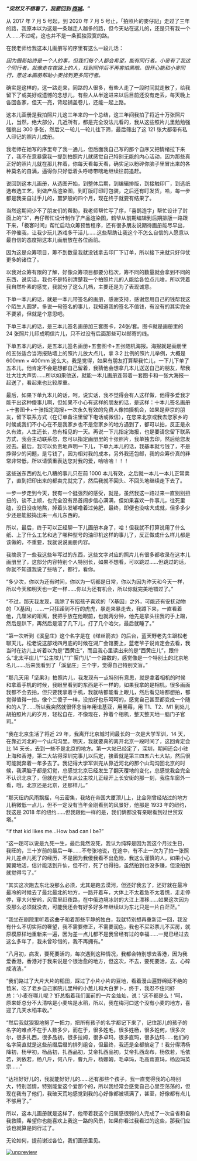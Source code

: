 **_“突然又不想看了，我要回到 [商城](time://mall?url=https%3A%2F%2Fshop18793264.youzan.com%2Fwscgoods%2Fdetail%2F3eu7u8k3bo5co%3Fstep%3D2)。”_**

从 2017 年 7 月 5 号起，到 2020 年 7 月 5 号止，「拍照片的麥仔記」走过了三年的路，我原本以为这是一条越走人越多的路，但今天站在这儿的，还是只有我一个人……不过呢，这也并不是一条孤独寂寞的路。

在我老师给我这本儿画册写的序里有这么一段儿话：

_因为摄影始终是一个人的事，但我们每个人都会希望，能有同行者。小麥有了我这个同行者，就像走在夜路上的人，找到同伴后不再害怕黑暗。很开心能和小麥同行，愿这本画册帮助小麥找到更多同行者。_

确实是这样的，这一路走来，同路的人很多，有些人走了一段时间就走散了，给我留下了或美好或遗憾的念想儿，有些人从半途进来以后目前还没有走丢，每天晚上各回各家，但天一亮，背起铺盖卷儿，还能一起上路。

这本儿画册是我拍照片儿这三年来的一个总结，这三年间我拍了将近十万张照片儿，当然，绝大部分，几近所有，都是完全没法儿看的，我从这些照片儿里勉勉强强挑出 300 多张，然后又一轮儿一轮儿往下筛，最后筛出了这 121 张大都带有私人印记的照片儿成册。

我老师在她写的序里夸了我一通儿，但后面我自己写的那个自序又把情绪拉下来了，我不在意暴露我一提到拍照片儿就感觉自己特别无能的内心活动，因为那些真正好的照片儿就在那儿杵着，你每天看每天看，确实足以粉碎你脑子里冒出来的各种莫名的自满，逼得你只好低着头呼哧带喘地继续往前追赶。

说回到这本儿画册，从选图开始，到整体后期，到编辑排版，到接触印厂，到选纸选布选工艺，到做产品渲染图，到盯版盯印盯包装，之后还有盯发货，哈，每一步都是我亲自过手儿的，噩梦般的四个月，现在终于就要有结果了。

当然这期间少不了朋友们的帮助，我老师帮忙写了序，「喜鹊造字」帮忙设计了封面上的“3”，冉仔帮忙设计制作了产品渲染图，鹤爷从前期编辑到后期排版一路跟下来，「极客时间」帮忙启动众筹预售程序，还有很多朋友说期待画册能尽早出，不停催我，让我少玩儿游戏多干活儿……这些帮助让我这个不怎么自信的人愿意以最自信的态度把这本儿画册放在各位面前。

因为这是众筹项目，筹不到数量我就没钱拿去印厂下订单，所以接下来就只好仰仗更多的诸位了。

以我对众筹有限的了解，好像众筹项目都要分档次，筹不同的数量就会拿到不同的东西，说实话，我也不是特别清楚我一个拍照片儿的人能给各位点儿啥，所以凭着我自然朴素的感觉，我就分了这么几档，主要还是为了表现诚意。

下单一本儿的话，就是一本儿带签名的画册，感谢支持，感谢您用自己的钱帮我这个陌生人圆梦。多说一句签名的事儿，我知道我的签名不值钱，有没有的其实完全不要紧，但就是个意思吧。

下单三本儿的话，是三本儿签名画册加三套图卡，24张/套。图卡就是画册里的 24 张照片儿印成明信片儿，只不过没有后面那些可以邮寄的线。

下单五本儿的话，是五本儿签名画册+五套图卡+五张随机海报。海报就是画册里的五张适合当海报贴墙上的照片儿放大点儿，拿 3:2 比例的照片儿举例，大概是 600mm × 400mm 这么大。我是觉得，如果有朋友打算帮我忙儿，一下儿下单了五本儿，他肯定不会是想都自己留着，我猜他会想拿几本儿送送自己的朋友，帮我壮大壮大声势……所以如果他送，就能一本儿画册连带着一套图卡和一张大海报一起送了，看起来也比较厚重。

最后，如果下单九本儿的话，呵，说实话，我不觉得会有人这样做，他得多爱我才能干出这种傻事儿啊，但如果不小心有这样的朋友的话，是这样：十本儿签名画册+十套图卡+十张指定海报+一次永久有效的免费人像拍摄机会，如果是非京的朋友，留下联系方式（在订单备注里留下电话或微信），在您来北京或我去您家乡的时候或我们不小心在不是我家乡也不是您家乡的地方遇到了，都可以拍，反正是永久有效，人生还长，总有相见的一天。再说一下儿指定海报，也是要请您留下联系方式，我会主动联系您，您可以指定画册里的十张照片，我单独去印，然后给您发过去。最后，我可以负责地声明一下儿，下单九本儿的话，我基本就亏钱了，不是挣得少的问题，是亏钱了，因为相对我的成本，另外我还包邮，我的众筹价真的非常非常低，所以请慎重表达您对我的爱，哈哈哈！！！

这些送东西的乱七八糟的事儿只在前 1000 本儿有效，之后就一本儿一本儿正常卖了，直到把印出来的都卖完就完了，然后我就不回头、不回头地继续走下去了。

一步一步走到今天，我有一个挺强烈的感受，就是，虽然我这一路过来一直别别扭扭的，谈不上顺，也完全没有昂首阔步信心满满，但如果喜欢一件事儿，往死里磕，没日没夜地熬，掉着头发嘟噜着过劳肥，最终，即便也没啥大成就，但多多少少还是能鼓捣出来一点儿东西的。

所以，最后，终于可以正经聊一下儿画册本身了，哈！但我就不打算说用了什么纸、上了什么工艺和选了哪种型号的油印机这样的事儿了，反正做成什么样儿都是该做的，不重要，我就说说画册内容。

我摘录了一些我这些年写过的东西，这些文字对应的照片儿有很多都收录在这本儿画册里了，这部分内容特别个人特别长，如果不想看，可以跳过……但跳过的话，你就不知道我说了些啥了，都行，看你。

“多少次，你以为还有时间，你以为一切都是日常，你以为因为昨天和今天一样，所以今天和明天也一定一样……你以为还有机会，所以你就完美地错过了。”

“不过，那天我发现，我除了有招孩子喜欢的「X基因」之外，可能还有安抚动物的「X基因」……一只狂躁到不行的虎虎，暴走来暴走去，我蹲下来，一直看着他，几厘米的距离，我把手放在他眼前，也就两分钟，他先是拿头往我的手上蹭，然后是趴下，再然后是滚了几下儿，打了几个哈欠，最后就睡了。”

“第一次听到《溪皇庄》这个名字是在《缂丝箭衣》的后台，蓝天野老先生跟松老聊天儿，松老说这部戏四月底的时候在湖广会馆要上，蓝老爷子说肯定会去看，我当时在边儿上听着以为是“西黄庄”，而且我心里读出来的是“西黄庄儿”，跟什么“北太平庄儿”“公主坟儿”“广渠门儿”一个路数的，感觉像是一个特别土的北京地名儿……后来我看到了「溪皇庄」三个字，觉得自己特别文盲。”

“那几天用「坚果3」拍照片儿，我发现有一点特别有意思，就是拿着相机的时候和拿着手机的时候，我眼里看到的东西是不一样的，如果我拿的是相机，很多画面我都不会去拍，但只要我拿着手机，我就啥都能看上眼儿，然后看见啥都想拍，都觉得值得一拍，像个二傻子一样，没拍好也乐呵呵的，感觉自己甚至都变成一个随和的人了……所以我突然就很怀念当年用诺基亚，用黑莓，用 T1、T2、M1 到处儿胡拍照片儿的岁月，轻松自在，不像现在，拎着个相机，整天整天地一脑门子官司。”

“我在北京生活了将近 29 年，我离开北京城时间最长的一次是大学军训，14 天，在靠近河北的一个山沟沟里。明天，我就要真的离开北京一段时间了，这回肯定会比 14 天长，去到一些不是北京的地方。第一大站已经定了，深圳，期间还会小驻上海和香港，第二大站得深圳完事儿以后定，接着就是第三四五六七大站，然后很可能就奔着一年多去了。我记得大学军训完从靠近河北的那个山沟沟回北京的时候，我满脑子都是幻觉，总感觉北京已经发生了翻天覆地的变化，总感觉我会完全不认识北京了，但就在大巴车从公主坟儿正经开上长安街的那一刻，我往车窗外一看，哦，北京还是北京，还那样儿。”

“那天纽约风雨飘摇，乌云密集，我站在帝国大厦顶儿上，比金刚曾经站过的地方儿稍微低一点儿，但不一定没有当年金刚看到的风景好，他那是 1933 年的纽约，我这是 2018 年的纽约……但我跟他一样的是，我们俩都没有亲眼看到过世贸双塔。”

“If that kid likes me…How bad can I be?”

“这一趟可以说是九死一生，最后竟然没死，我认为纯粹是因为我这个月过生日，我旺的，三十岁前的最后一年……不夸张地说，在途中，有不止一次为了拍一张照片儿差点儿死了的经历，不是因为我傻我看不出危险，我这么谨慎的人，如果小心翼翼地活，估计能活到升仙，但不行，死了也得拍，虽然拍到也没多赚，但没拍到就觉得亏了。”

“其实这次跑去东北没那么必须，尤其是跑去漠河，但还好我去了，还好就在最冷最冷的时候去了最北最北的地方，一路开着车，大体上不太着急不太着慌，走走停停，穿大兴安岭，风雪里赶夜路，在中俄边境冰封的大江上漂移……如果这次因为没那么必须就没去，可能我还会有好多好多年继续以为东北只是一片白茫茫。”

“我坐在剧院里听着这曲子和着那些平静的独白，我就特别想再重新活一回，我没有什么不切实际的奢望，我不需要修正，不需要润色，我也不买彩票儿不买房，就原模原样地重新来一遍，因为差一点儿都不是我曾经有过的幸福……一晃已经过去这么多年了，我未曾珍惜的，我不再拥有。”

“八月初，病发，要死要活的，每次遇到这种情况，我都会特别想去香港，因为我爱香港，香港对于我来说是个很治愈的地方，但这次，不去，要死要活，去，心碎成渣渣。”

“我们路过了大片大片的稻田，踩过了小片小片的豆地，看着漫山遍野绵延不绝的苞米，吃了老乡自己家院儿里种的小葱儿和大白萝卜，终于，我忍不住问虾总：‘小麦在哪儿呢？’虾总指着我们面前的一片金灿灿，说：‘这不都是么！’呵，原来虾总分不大清啥是小麦啥是水稻，所以，我在梅河口这个没有小麦的地方，喜迎了几天水稻丰收。”

“然后我就狠狠地努了一把力，把所有孩子的名字都记下来了，记住那儿的孩子的名字的难点不在于人数多少，而在于，很多姓毛，很多姓杨，很多姓何，很多次尔，很多扎西，很多品初，很多拉姆，很多卓玛，很多直玛，很多边玛……他们的名字简直就是这些前缀后缀的排列组合，但最终，我还是全都搞定了！我分得清杨降初，杨甲初，杨品初，扎西品初，艾帝扎西品初，艾帝扎西龙布，杨依若，毛依若，刘依若，杨八斤，何八斤，曹九斤，杨娜姆，毛卓玛，毛高茸直玛，杨边玛英宗……”

“达祖好好儿的，我就能好好儿的……还有那些个孩子，我一直觉得我的心特别大，特别滥情，特别能爱这个爱那个的，所以我经常会感觉自己心里空荡荡的，但现在我有了他们，我破天荒地感觉到我的心好像都被填满了，甚至，好像都有点儿不够用了。”

所以，这本儿画册就是这样了，他带着我这个归属感很弱的人完成了一次自省和自我救赎，希望你也能喜欢上我这一路的风景，如果你看过我看过的这些，那我们应该也就算是同行过了。

无论如何，提前谢过各位，我们画册里见。

[![unpreview](https://static001.geekbang.org/resource/image/2a/db/2a7d72a1d26099124e9f73083c5a3cdb.jpg?wh=2284*699)](time://mall?url=https%3A%2F%2Fshop18793264.youzan.com%2Fwscgoods%2Fdetail%2F3eu7u8k3bo5co%3Fstep%3D2)
